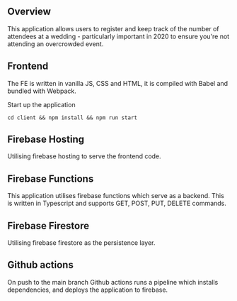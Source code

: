 
## Overview
This application allows users to register and keep track of the number of attendees at a wedding - particularly important in 2020 to ensure you're not attending an overcrowded event. 

## Frontend
The FE is written in vanilla JS, CSS and HTML, it is compiled with Babel and bundled with Webpack.

Start up the application

``` cd client && npm install && npm run start ```

## Firebase Hosting 
Utilising firebase hosting to serve the frontend code.

## Firebase Functions
This application utilises firebase functions which serve as a backend. This is written in Typescript and supports GET, POST, PUT, DELETE commands.

## Firebase Firestore 
Utilising firebase firestore as the persistence layer.

## Github actions
On push to the main branch Github actions runs a pipeline which installs dependencies, and deploys the application to firebase.
